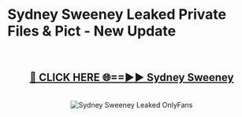 # Sydney Sweeney Leaked Private Files & Pict - New Update
<br>
<div align="center">
<h2><a href="https://mediafilles.blogspot.com/?title=Sydney_Sweeney" rel="nofollow">🔴 CLICK HERE 🌐==►► Sydney Sweeney</a></h2>
<br>
<a href="https://mediafilles.blogspot.com/?title=Sydney_Sweeney" rel="nofollow" data-target="animated-image.originalLink"><img src="https://i.ibb.co.com/WyWwxjT/player-gif2.gif" alt="Sydney Sweeney Leaked OnlyFans" style="max-width: 100%; display: inline-block;" data-target="animated-image.originalImage"></a>
</div>
<br>